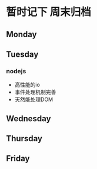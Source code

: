 # 暂时记下 周末归档

## Monday

## Tuesday

### nodejs

- 高性能的io
- 事件处理机制完善
- 天然能处理DOM

  

## Wednesday

## Thursday

## Friday
 